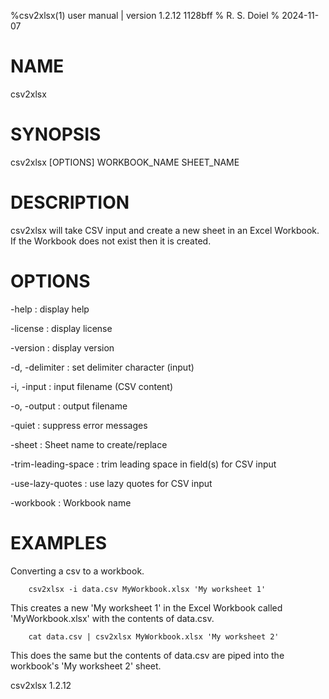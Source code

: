 %csv2xlsx(1) user manual | version 1.2.12 1128bff
% R. S. Doiel
% 2024-11-07

# NAME

csv2xlsx 

# SYNOPSIS

csv2xlsx [OPTIONS] WORKBOOK_NAME SHEET_NAME

# DESCRIPTION

csv2xlsx will take CSV input and create a new sheet in an Excel Workbook.
If the Workbook does not exist then it is created.

# OPTIONS

-help
: display help

-license
: display license

-version
: display version

-d, -delimiter
: set delimiter character (input)

-i, -input
: input filename (CSV content)

-o, -output
: output filename

-quiet
: suppress error messages

-sheet
: Sheet name to create/replace

-trim-leading-space
: trim leading space in field(s) for CSV input

-use-lazy-quotes
: use lazy quotes for CSV input

-workbook
: Workbook name


# EXAMPLES

Converting a csv to a workbook.

~~~
	csv2xlsx -i data.csv MyWorkbook.xlsx 'My worksheet 1'
~~~

This creates a new 'My worksheet 1' in the Excel Workbook
called 'MyWorkbook.xlsx' with the contents of data.csv.

~~~
	cat data.csv | csv2xlsx MyWorkbook.xlsx 'My worksheet 2'
~~~

This does the same but the contents of data.csv are piped into
the workbook's 'My worksheet 2' sheet.

csv2xlsx 1.2.12


